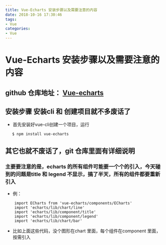 ```yaml
---
title: Vue-Echarts 安装步骤以及需要注意的内容
date: 2018-10-16 17:30:46
tags:
- Vue
categories:
- Vue
---
```


# Vue-Echarts 安装步骤以及需要注意的内容

## github 仓库地址： <a href='https://github.com/ecomfe/vue-echarts'>Vue-echarts</a>
## 安装步骤 安装cli 和 创建项目就不多废话了
 - 首先安装好vue-cli创建一个项目，运行
 ```
    $ npm install vue-echarts
 ```
## 其它也就不废话了，git 仓库里面有详细说明


### 主要要注意的是，echarts 的所有组件可能要一个个的引入，今天碰到的问题是title 和 legend 不显示，搞了半天，所有的组件都要重新引入
- 例：
```
    import ECharts from 'vue-echarts/components/ECharts'
    import 'echarts/lib/chart/line'
    import 'echarts/lib/component/title'
    import 'echarts/lib/component/legend'
    import 'echarts/lib/chart/bar'
```
- 比如上面这些代码，没个图形在chart 里面，每个组件在component 里面，按需引入